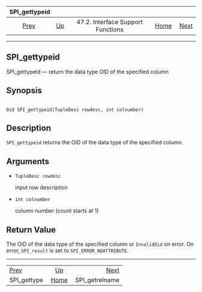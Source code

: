 

|                SPI\_gettypeid               |                                                                      |                                   |                                                       |                                                   |
| :-----------------------------------------: | :------------------------------------------------------------------- | :-------------------------------: | ----------------------------------------------------: | ------------------------------------------------: |
| [Prev](spi-spi-gettype.html "SPI_gettype")  | [Up](spi-interface-support.html "47.2. Interface Support Functions") | 47.2. Interface Support Functions | [Home](index.html "PostgreSQL 17devel Documentation") |  [Next](spi-spi-getrelname.html "SPI_getrelname") |

***

## SPI\_gettypeid

SPI\_gettypeid — return the data type OID of the specified column

## Synopsis

```

Oid SPI_gettypeid(TupleDesc rowdesc, int colnumber)
```

## Description

`SPI_gettypeid` returns the OID of the data type of the specified column.

## Arguments

* `TupleDesc rowdesc`

    input row description

* `int colnumber`

    column number (count starts at 1)

## Return Value

The OID of the data type of the specified column or `InvalidOid` on error. On error, `SPI_result` is set to `SPI_ERROR_NOATTRIBUTE`.

***

|                                             |                                                                      |                                                   |
| :------------------------------------------ | :------------------------------------------------------------------: | ------------------------------------------------: |
| [Prev](spi-spi-gettype.html "SPI_gettype")  | [Up](spi-interface-support.html "47.2. Interface Support Functions") |  [Next](spi-spi-getrelname.html "SPI_getrelname") |
| SPI\_gettype                                |         [Home](index.html "PostgreSQL 17devel Documentation")        |                                   SPI\_getrelname |
